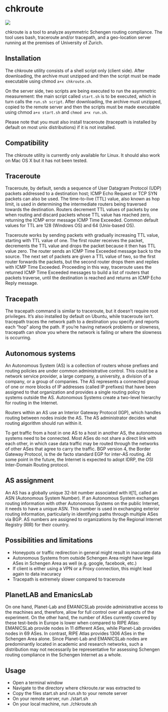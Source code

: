 # chkroute

![](http://www.fp7-flamingo.eu/wp-content/uploads/2014/12/flamingo.png)

chkroute is a tool to analyze asymmetric Schengen routing compliance. The tool uses bash, traceroute and/or tracepath, and a geo-location server running at the premises of University of Zurich.

## Installation

The chkroute utility consists of a shell script only (client side). After downloading, the archive must unzipped and then the script must be made executable using chmod ```a+x chkroute.sh```.

On the server side, two scripts are being executed to run the asymmetric measurement: the main script called ```start.sh``` is to be executed, which in turn calls the ```run.sh script```. After downloading, the archive must unzipped, copied to the remote server and then the scripts must be made executable using chmod ```a+x start.sh``` and ```chmod a+x run.sh```.

Please note that you must also install traceroute (tracepath is installed by default on most unix distributions) if it is not installed.

## Compatibility

The chkroute utility is currently only available for Linux. It should also work on Mac OS X but it has not been tested.

## Traceroute

Traceroute, by default, sends a sequence of User Datagram Protocol (UDP) packets addressed to a destination host; ICMP Echo Request or TCP SYN packets can also be used. The time-to-live (TTL) value, also known as hop limit, is used in determining the intermediate routers being traversed towards the destination. Routers decrement TTL values of packets by one when routing and discard packets whose TTL value has reached zero, returning the ICMP error message ICMP Time Exceeded. Common default values for TTL are 128 (Windows OS) and 64 (Unix-based OS).

Traceroute works by sending packets with gradually increasing TTL value, starting with TTL value of one. The first router receives the packet, decrements the TTL value and drops the packet because it then has TTL value zero. The router sends an ICMP Time Exceeded message back to the source. The next set of packets are given a TTL value of two, so the first router forwards the packets, but the second router drops them and replies with ICMP Time Exceeded. Proceeding in this way, traceroute uses the returned ICMP Time Exceeded messages to build a list of routers that packets traverse, until the destination is reached and returns an ICMP Echo Reply message.

## Tracepath

The tracepath command is similar to traceroute, but it doesn’t require root privileges. It’s also installed by default on Ubuntu, while traceroute isn’t. tracepath traces the network path to a destination you specify and reports each “hop” along the path. If you’re having network problems or slowness, tracepath can show you where the network is failing or where the slowness is occurring.

## Autonomous systems

An Autonomous System (AS) is a collection of routers whose prefixes and routing policies are under common administrative control. This could be a network service provider, a large company, a university, a division of a company, or a group of companies. The AS represents a connected group of one or more blocks of IP addresses (called IP prefixes) that have been assigned to that organization and provides a single routing policy to systems outside the AS. Autonomous Systems create a two-level hierarchy for routing in the Internet.

Routers within an AS use an Interior Gateway Protocol (IGP), which handles routing between nodes inside the AS.  The AS administrator decides what routing algorithm should run within it.

To get traffic from a host in one AS to a host in another AS, the autonomous systems need to be connected. Most ASes do not share a direct link with each other, in which case data traffic may be routed through the networks of other ASes that agree to carry the traffic. BGP version 4, the Border Gateway Protocol, is the de facto standard EGP for inter-AS routing. At some point in the future, the Internet is expected to adopt IDRP, the OSI Inter-Domain Routing protocol.

## AS assignment

An AS has a globally unique 32-bit number associated with it[1], called an ASN (Autonomous System Number). If an Autonomous System exchanges routing information with other Autonomous Systems on the public Internet, it needs to have a unique ASN. This number is used in exchanging exterior routing information, particularly in identifying paths through multiple ASes via BGP. AS numbers are assigned to organizations by the Regional Internet Registry (RIR) for their country.

## Possibilities and limitations

* Honeypots or traffic redirection in general might result in inacurate data 
* Autonomous Systems from outside Schengen Area might have legal ASes in Schengen Area as well (e.g. google, facebook, etc.) 
* If client is either using a VPN or a Proxy connection, this might lead again to data inacuracy 
* Tracepath is extremely slower compared to traceroute

## PlanetLAB and EmanicsLab

On one hand, Planet-Lab and EMANICSLab provide administrative access to the machines and, therefore, allow for full control over all aspects of the experiment. On the other hand, the number of ASes currently covered by these test-beds in Europe is lower when compared to RIPE Atlas: EMANICSLab provide nodes in 11 different ASes, while Planet-Lab provides nodes in 69 ASes. In contrast, RIPE Atlas provides 1306 ASes in the Schengen Area alone. Since Planet-Lab and EMANICSLab nodes are predominantly located in academic and research networks, such a distribution may not necessarily be representative for assessing Schengen routing compliance in the Schengen Internet as a whole.

## Usage

* Open a terminal window
* Navigate to the directory where chkroute.rar was extracted to
* Copy the files start.sh and run.sh to your remote server
* On your remote server, run ./start.sh
* On your local machine, run ./chkroute.sh

